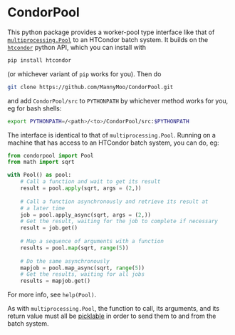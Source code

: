 # CondorPool

This python package provides a worker-pool type interface like that of [`multiprocessing.Pool`](`https://docs.python.org/3/library/multiprocessing.html`) to an HTCondor batch system. It builds on the [`htcondor`](https://pypi.org/project/htcondor/) python API, which you can install with

``` bash
pip install htcondor
```

(or whichever variant of `pip` works for you). Then do

``` bash
git clone https://github.com/MannyMoo/CondorPool.git
```

and add `CondorPool/src` to `PYTHONPATH` by whichever method works for you, eg for bash shells:

``` bash
export PYTHONPATH=/<path>/<to>/CondorPool/src:$PYTHONPATH
```

The interface is identical to that of `multiprocessing.Pool`. Running on a machine that has access to an HTCondor batch system, you can do, eg:

``` python
from condorpool import Pool
from math import sqrt

with Pool() as pool:
	# Call a function and wait to get its result
    result = pool.apply(sqrt, args = (2,))
	
	# Call a function asynchronously and retrieve its result at
	# a later time
	job = pool.apply_async(sqrt, args = (2,))
	# Get the result, waiting for the job to complete if necessary
	result = job.get()
	
	# Map a sequence of arguments with a function
	results = pool.map(sqrt, range(5))
	
	# Do the same asynchronously
	mapjob = pool.map_async(sqrt, range(5))
	# Get the results, waiting for all jobs
	results = mapjob.get()
```

For more info, see `help(Pool)`.

As with `multiprocessing.Pool`, the function to call, its arguments, and its return value must all be [picklable](https://docs.python.org/3/library/pickle.html) in order to send them to and from the batch system.
